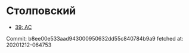 # Столповский
- [39: AC](39.md)

Commit: b8ee00e533aad943000950632dd55c840784b9a9
 fetched at: 20201212-064753
